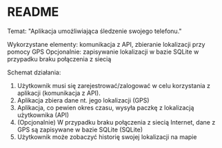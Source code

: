 # README

Temat: "Aplikacja umożliwiająca śledzenie swojego telefonu."

Wykorzystane elementy: komunikacja z API, zbieranie lokalizacji przy pomocy GPS
Opcjonalnie: zapisywanie lokalizacji w bazie SQLite w przypadku braku połączenia z siecią

Schemat działania:
1. Użytkownik musi się zarejestrować/zalogować w celu korzystania z aplikacji (komunikacja z API).
2. Aplikacja zbiera dane nt. jego lokalizacji (GPS)
3. Aplikacja, co pewien okres czasu, wysyła paczkę z lokalizacją użytkownika (API)
4. (Opcjonalnie) W przypadku braku połączenia z siecią Internet, dane z GPS są zapisywane w bazie SQLite (SQLite)
5. Użytkownik może zobaczyć historię swojej lokalizacji na mapie
